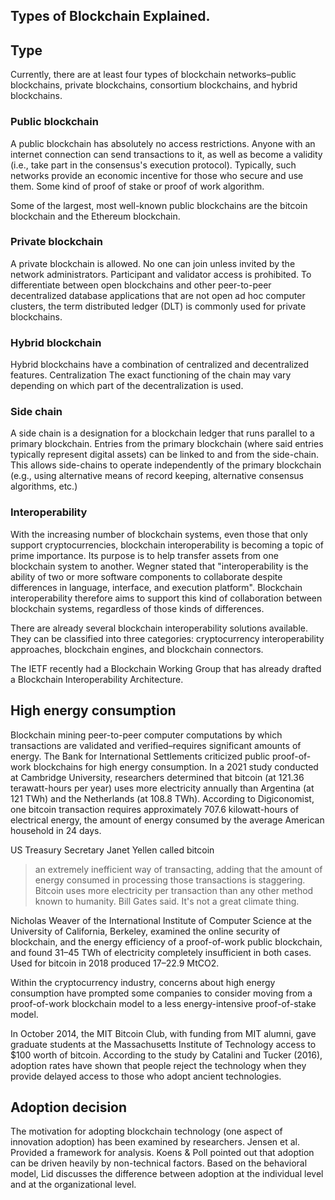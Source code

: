 ## Types of Blockchain Explained.

## Type
Currently, there are at least four types of blockchain networks–public blockchains, private blockchains, consortium blockchains, and hybrid blockchains. 

### Public blockchain

A public blockchain has absolutely no access restrictions. Anyone with an internet connection can send transactions to it, as well as become a validity (i.e., take part in the consensus's execution protocol). Typically, such networks provide an economic incentive for those who secure and use them. Some kind of proof of stake or proof of work algorithm.

Some of the largest, most well-known public blockchains are the bitcoin blockchain and the Ethereum blockchain.

### Private blockchain

A private blockchain is allowed. No one can join unless invited by the network administrators. Participant and validator access is prohibited. To differentiate between open blockchains and other peer-to-peer decentralized database applications that are not open ad hoc computer clusters, the term distributed ledger (DLT) is commonly used for private blockchains.

### Hybrid blockchain

Hybrid blockchains have a combination of centralized and decentralized features. Centralization The exact functioning of the chain may vary depending on which part of the decentralization is used.

### Side chain

A side chain is a designation for a blockchain ledger that runs parallel to a primary blockchain. Entries from the primary blockchain (where said entries typically represent digital assets) can be linked to and from the side-chain. This allows side-chains to operate independently of the primary blockchain (e.g., using alternative means of record keeping, alternative consensus algorithms, etc.)

### Interoperability

With the increasing number of blockchain systems, even those that only support cryptocurrencies, blockchain interoperability is becoming a topic of prime importance. Its purpose is to help transfer assets from one blockchain system to another. Wegner stated that "interoperability is the ability of two or more software components to collaborate despite differences in language, interface, and execution platform". Blockchain interoperability therefore aims to support this kind of collaboration between blockchain systems, regardless of those kinds of differences.

There are already several blockchain interoperability solutions available. They can be classified into three categories: cryptocurrency interoperability approaches, blockchain engines, and blockchain connectors.

The IETF recently had a Blockchain Working Group that has already drafted a Blockchain Interoperability Architecture.

## High energy consumption

Blockchain mining peer-to-peer computer computations by which transactions are validated and verified–requires significant amounts of energy. The Bank for International Settlements criticized public proof-of-work blockchains for high energy consumption. In a 2021 study conducted at Cambridge University, researchers determined that bitcoin (at 121.36 terawatt-hours per year) uses more electricity annually than Argentina (at 121 TWh) and the Netherlands (at 108.8 TWh). According to Digiconomist, one bitcoin transaction requires approximately 707.6 kilowatt-hours of electrical energy, the amount of energy consumed by the average American household in 24 days.

US Treasury Secretary Janet Yellen called bitcoin 
> an extremely inefficient way of transacting, adding that the amount of energy consumed in processing those transactions is staggering. Bitcoin uses more electricity per transaction than any other method known to humanity.
Bill Gates said. 
> It's not a great climate thing.

Nicholas Weaver of the International Institute of Computer Science at the University of California, Berkeley, examined the online security of blockchain, and the energy efficiency of a proof-of-work public blockchain, and found 31–45 TWh of electricity completely insufficient in both cases. Used for bitcoin in 2018 produced 17–22.9 MtCO2.

Within the cryptocurrency industry, concerns about high energy consumption have prompted some companies to consider moving from a proof-of-work blockchain model to a less energy-intensive proof-of-stake model.

In October 2014, the MIT Bitcoin Club, with funding from MIT alumni, gave graduate students at the Massachusetts Institute of Technology access to $100 worth of bitcoin. According to the study by Catalini and Tucker (2016), adoption rates have shown that people reject the technology when they provide delayed access to those who adopt ancient technologies.

## Adoption decision

The motivation for adopting blockchain technology (one aspect of innovation adoption) has been examined by researchers. Jensen et al. Provided a framework for analysis. Koens & Poll pointed out that adoption can be driven heavily by non-technical factors. Based on the behavioral model, Lid discusses the difference between adoption at the individual level and at the organizational level.
